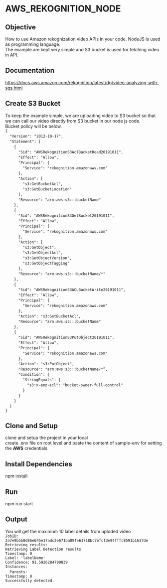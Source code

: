# AWS_REKOGNITION_NODE

## Objective
How to use Amazon rekognization video APIs in your code. NodeJS is used as programming language.
<br /> The example are kept very simple and S3 bucket is used for fetching video in API.

## Documentation
https://docs.aws.amazon.com/rekognition/latest/dg/video-analyzing-with-sqs.html

## Create S3 Bucket
To keep the example simple, we are uploading video to S3 bucket so that we can call our video directly from S3 bucket in our node js code. 
<br />Bucket policy will be below.
<br />``{``
    <br />&emsp;``"Version": "2012-10-17",``
    <br />&emsp;``"Statement": [``
            <br />&emsp;&emsp;``{``
            <br />&emsp;&emsp;&emsp;``"Sid": "AWSRekognitionS3AclBucketRead20191011",``
            <br />&emsp;&emsp;&emsp;``"Effect": "Allow",``
            <br />&emsp;&emsp;&emsp;``"Principal": {``
                <br />&emsp;&emsp;&emsp;&emsp;``"Service": "rekognition.amazonaws.com"``
            <br />&emsp;&emsp;&emsp;``},``
            <br />&emsp;&emsp;&emsp;``"Action": [``
                <br />&emsp;&emsp;&emsp;&emsp;``"s3:GetBucketAcl",``
                <br />&emsp;&emsp;&emsp;&emsp;``"s3:GetBucketLocation"``
            <br />&emsp;&emsp;&emsp;``],``
            <br />&emsp;&emsp;&emsp;``"Resource": "arn:aws:s3:::bucketName"``
        <br />&emsp;&emsp;``},``
        <br />&emsp;&emsp;``{``
            <br />&emsp;&emsp;&emsp;``"Sid": "AWSRekognitionS3GetBucket20191011",``
            <br />&emsp;&emsp;&emsp;``"Effect": "Allow",``
            <br />&emsp;&emsp;&emsp;``"Principal": {``
                <br />&emsp;&emsp;&emsp;&emsp;``"Service": "rekognition.amazonaws.com"``
            <br />&emsp;&emsp;&emsp;``},``
            <br />&emsp;&emsp;&emsp;``"Action": [``
                <br />&emsp;&emsp;&emsp;&emsp;``"s3:GetObject",``
                <br />&emsp;&emsp;&emsp;&emsp;``"s3:GetObjectAcl",``
                <br />&emsp;&emsp;&emsp;&emsp;``"s3:GetObjectVersion",``
                <br />&emsp;&emsp;&emsp;&emsp;``"s3:GetObjectTagging"``
            <br />&emsp;&emsp;&emsp;``],``
            <br />&emsp;&emsp;&emsp;``"Resource": "arn:aws:s3:::bucketName/*"``
        <br />&emsp;&emsp;``},``
        <br />&emsp;&emsp;``{``
            <br />&emsp;&emsp;&emsp;``"Sid": "AWSRekognitionS3ACLBucketWrite20191011",``
            <br />&emsp;&emsp;&emsp;``"Effect": "Allow",``
            <br />&emsp;&emsp;&emsp;``"Principal": {``
                <br />&emsp;&emsp;&emsp;&emsp;``"Service": "rekognition.amazonaws.com"``
            <br />&emsp;&emsp;&emsp;``},``
            <br />&emsp;&emsp;&emsp;``"Action": "s3:GetBucketAcl",``
            <br />&emsp;&emsp;&emsp;``"Resource": "arn:aws:s3:::bucketName"``
        <br />&emsp;&emsp;``},``
        <br />&emsp;&emsp;``{``
            <br />&emsp;&emsp;&emsp;``"Sid": "AWSRekognitionS3PutObject20191011",``
            <br />&emsp;&emsp;&emsp;``"Effect": "Allow",``
            <br />&emsp;&emsp;&emsp;``"Principal": {``
                <br />&emsp;&emsp;&emsp;&emsp;``"Service": "rekognition.amazonaws.com"``
            <br />&emsp;&emsp;&emsp;``},``
            <br />&emsp;&emsp;&emsp;``"Action": "s3:PutObject",``
            <br />&emsp;&emsp;&emsp;``"Resource": "arn:aws:s3:::bucketName/*”,``
            <br />&emsp;&emsp;&emsp;``"Condition": {``
                <br />&emsp;&emsp;&emsp;&emsp;``"StringEquals": {``
                    <br />&emsp;&emsp;&emsp;&emsp;&emsp;``"s3:x-amz-acl": "bucket-owner-full-control"``
                <br />&emsp;&emsp;&emsp;&emsp;``}``
            <br />&emsp;&emsp;&emsp;``}``
        <br />&emsp;&emsp;``}``
    <br />&emsp;``]``
<br />``}``
## Clone and Setup
clone and setup the project in your local
<br/>create .env file on root level and paste the content of sample-env for setting the **AWS** credentials
## Install Dependencies
npm install
## Run
npm run start
## Output
You will get the maximum 10 label details from uploded video 
<br/>``JobID: 3a7e9b5b0d86e645e17adc2e671ba09fe61718bc7efcf3e94fffc8591b1617de``
<br/>``Retrieving results:``
<br/>``Retrieving Label Detection results``
<br/>``Timestamp: 0``
<br/>``Label: 'labelName'``
<br/>``Confidence: 91.5926284790039``
<br/>``Instances:``
   <br/>&emsp;``Parents:``
<br/>``Timestamp: 0``
<br/>``Successfully detected.``

